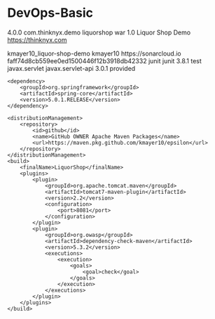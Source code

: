 # DevOps-Basic
<project xmlns="http://maven.apache.org/POM/4.0.0" xmlns:xsi="http://www.w3.org/2001/XMLSchema-instance"
  xsi:schemaLocation="http://maven.apache.org/POM/4.0.0 http://maven.apache.org/maven-v4_0_0.xsd">
  <modelVersion>4.0.0</modelVersion>
  <groupId>com.thinknyx.demo</groupId>
  <artifactId>liquorshop</artifactId>
  <packaging>war</packaging>
  <version>1.0</version>
  <name>Liquor Shop Demo</name>
  <url>https://thinknyx.com</url>
    
  <properties>
    <sonar.projectKey>kmayer10_liquor-shop-demo</sonar.projectKey>
      <sonar.organization>kmayer10</sonar.organization>
      <sonar.host.url>https://sonarcloud.io</sonar.host.url>
      <sonar.login>faff74d8cb559ee0ed1500446f12b3918db42332</sonar.login>
  </properties>
    
  <dependencies>
    <dependency>
      <groupId>junit</groupId>
      <artifactId>junit</artifactId>
      <version>3.8.1</version>
      <scope>test</scope>
    </dependency>
    <!-- https://mvnrepository.com/artifact/org.eclipse.equinox/javax.servlet -->
    <dependency>
        <groupId>javax.servlet</groupId>
        <artifactId>javax.servlet-api</artifactId>
        <version>3.0.1</version>
        <scope>provided</scope>
    </dependency>
    
    <dependency>
        <groupId>org.springframework</groupId>
        <artifactId>spring-core</artifactId>
        <version>5.0.1.RELEASE</version>
    </dependency>

  </dependencies>
  
    <distributionManagement>
        <repository>
            <id>github</id>
            <name>GitHub OWNER Apache Maven Packages</name>
            <url>https://maven.pkg.github.com/kmayer10/epsilon</url>
        </repository>
    </distributionManagement>
    <build>
        <finalName>LiquorShop</finalName>
        <plugins>
            <plugin>
                <groupId>org.apache.tomcat.maven</groupId>
                <artifactId>tomcat7-maven-plugin</artifactId>
                <version>2.2</version>
                <configuration>
                    <port>8081</port>
                </configuration>
            </plugin>
            <plugin>
                <groupId>org.owasp</groupId>
                <artifactId>dependency-check-maven</artifactId>
                <version>5.3.2</version>
                <executions>
                    <execution>
                        <goals>
                            <goal>check</goal>
                        </goals>
                    </execution>
                </executions>
            </plugin>            
        </plugins>
    </build>
</project>
